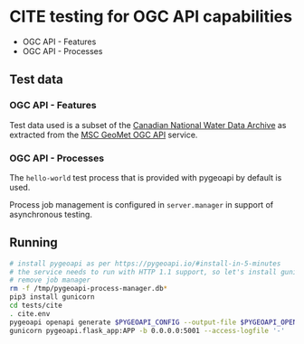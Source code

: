 # CITE testing for OGC API capabilities

- OGC API - Features
- OGC API - Processes

## Test data

### OGC API - Features
Test data used is a subset of the [Canadian National Water Data Archive](https://www.canada.ca/en/environment-climate-change/services/water-overview/quantity/monitoring/survey/data-products-services/national-archive-hydat.html) as extracted from the [MSC GeoMet OGC API](https://eccc-msc.github.io/open-data/msc-geomet/web-services_en/#ogc-api-features) service.

### OGC API - Processes
The `hello-world` test process that is provided with pygeoapi by default is used.

Process job management is configured in `server.manager` in support of asynchronous testing.

## Running

```bash
# install pygeoapi as per https://pygeoapi.io/#install-in-5-minutes
# the service needs to run with HTTP 1.1 support, so let's install gunicorn
# remove job manager
rm -f /tmp/pygeoapi-process-manager.db*
pip3 install gunicorn
cd tests/cite
. cite.env
pygeoapi openapi generate $PYGEOAPI_CONFIG --output-file $PYGEOAPI_OPENAPI
gunicorn pygeoapi.flask_app:APP -b 0.0.0.0:5001 --access-logfile '-'
```
